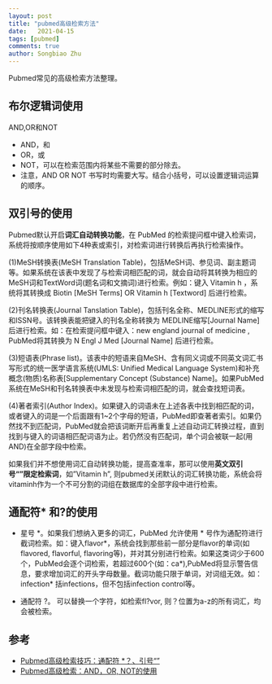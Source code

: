 ```yaml
---
layout: post
title: "pubmed高级检索方法"
date:   2021-04-15
tags: [pubmed]
comments: true
author: Songbiao Zhu
---
```


Pubmed常见的高级检索方法整理。

<!-- more -->

## 布尔逻辑词使用

AND,OR和NOT

- AND，和
- OR，或
- NOT，可以在检索范围内将某些不需要的部分除去。
- 注意，AND OR NOT 书写时均需要大写。结合小括号，可以设置逻辑词运算的顺序。

## 双引号的使用

Pubmed默认开启**词汇自动转换功能**，在 PubMed 的检索提问框中键入检索词，系统将按顺序使用如下4种表或索引，对检索词进行转换后再执行检索操作。

(1)MeSH转换表(MeSH Translation Table)，包括MeSH词、参见词、副主题词等。如果系统在该表中发现了与检索词相匹配的词，就会自动将其转换为相应的MeSH词和TextWord词(题名词和文摘词)进行检索。例如：键入 Vitamin h ，系统将其转换成 Biotin [MeSH Terms] OR Vitamin h [Textword] 后进行检索。 

(2)刊名转换表(Journal Tanslation Table)，包括刊名全称、MEDLINE形式的缩写和ISSN号。该转换表能把键入的刊名全称转换为 MEDLINE缩写[Journal Name] 后进行检索。如：在检索提问框中键入：new england journal of medicine , PubMed将其转换为 N Engl J Med [Journal Name] 后进行检索。 

(3)短语表(Phrase list)。该表中的短语来自MeSH、含有同义词或不同英文词汇书写形式的统一医学语言系统(UMLS: Unified Medical Language System)和补充概念(物质)名称表[Supplementary Concept (Substance) Name]。如果PubMed 系统在MeSH和刊名转换表中未发现与检索词相匹配的词，就会查找短词表。 

(4)著者索引(Author Index)。如果键入的词语未在上述各表中找到相匹配的词，或者键入的词是一个后面跟有1~2个字母的短语，PubMed即查著者索引。如果仍然找不到匹配词，PubMed就会把该词断开后再重复上述自动词汇转换过程，直到找到与键入的词语相匹配词语为止。若仍然没有匹配词，单个词会被联一起(用AND)在全部字段中检索。

如果我们并不想使用词汇自动转换功能，提高查准率，那可以使用**英文双引号“”限定检索词**，如”Vitamin h”, 则pubmed关闭默认的词汇转换功能，系统会将vitaminh作为一个不可分割的词组在数据库的全部字段中进行检索。

## 通配符\* 和?的使用

* 星号 \*。如果我们想纳入更多的词汇，PubMed 允许使用 \* 号作为通配符进行截词检索。如：键入flavor\*，系统会找到那些前一部分是flavor的单词(如flavored, flavorful, flavoring等)，并对其分别进行检索。如果这类词少于600个，PubMed会逐个词检索，若超过600个(如：ca\*),PubMed将显示警告信息，要求增加词汇的开头字母数量。截词功能只限于单词，对词组无效。如：infection\* 括infections，但不包括infection control等。

* 通配符 ?。 可以替换一个字符，如检索fl?vor, 则？位置为a-z的所有词汇，均会被检索。

## 参考

* [Pubmed高级检索技巧：通配符 *？、引号“”](https://mp.weixin.qq.com/s?__biz=MzIzNjcyMTQ3MA==&mid=100002069&idx=1&sn=3126e282588961e6141dea79a915cd4d&scene=19#wechat_redirect)
* [Pubmed高级检索：AND，OR, NOT的使用](https://mp.weixin.qq.com/s?__biz=MzIzNjcyMTQ3MA==&mid=2247484540&idx=1&sn=87f2bbada7425a85001984006adfa439&chksm=e8d2c02ddfa5493bb701cc91ba3004fa3e164652601494215f1f36f40728bf62e9173a24ff0f&scene=21#wechat_redirect)